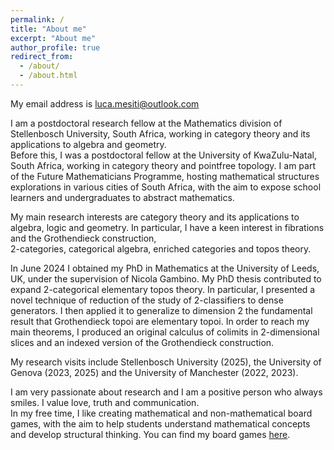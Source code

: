 ```yaml
---
permalink: /
title: "About me"
excerpt: "About me"
author_profile: true
redirect_from: 
  - /about/
  - /about.html
---
```


My email address is luca.mesiti@outlook.com

I am a postdoctoral research fellow at the Mathematics division of Stellenbosch University, South Africa, working in category theory and its applications to algebra and geometry.<br /> Before this, I was a postdoctoral fellow at the University of KwaZulu-Natal, South Africa, working in category theory and pointfree topology. I am part of the Future Mathematicians Programme, hosting mathematical structures explorations in various cities of South Africa, with the aim to expose school learners and undergraduates to abstract mathematics.

My main research interests are category theory and its applications to algebra, logic and geometry. In particular, I have a keen interest in fibrations and the Grothendieck construction,<br /> 2-categories, categorical algebra, enriched categories and topos theory.

In June 2024 I obtained my PhD in Mathematics at the University of Leeds, UK, under the supervision of Nicola Gambino. My PhD thesis contributed to expand 2-categorical elementary topos theory. In particular, I presented a novel technique of reduction of the study of 2-classifiers to dense generators. I then applied it to generalize to dimension 2 the fundamental result that Grothendieck topoi are elementary topoi. In order to reach my main theorems, I produced an original calculus of colimits in 2-dimensional slices and an indexed version of the Grothendieck construction.

My research visits include Stellenbosch University (2025), the University of Genova (2023, 2025) and the University of Manchester (2022, 2023).

I am very passionate about research and I am a positive person who always smiles. I value love, truth and communication.<br /> In my free time, I like creating mathematical and non-mathematical board games, with the aim to help students understand mathematical concepts and develop structural thinking. You can find my board games [here](https://mallards-boardgames.com/#our-games).
